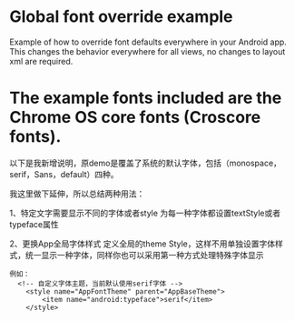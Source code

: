 Global font override example
============================

Example of how to override font defaults everywhere in your Android app.
This changes the behavior everywhere for all views, no changes to layout xml are required.

The example fonts included are the Chrome OS core fonts (Croscore fonts).
============================
以下是我新增说明，原demo是覆盖了系统的默认字体，包括（monospace，serif，Sans，default）四种。

我这里做下延伸，所以总结两种用法：

1、特定文字需要显示不同的字体或者style
    为每一种字体都设置textStyle或者typeface属性
    
2、更换App全局字体样式
    定义全局的theme Style，这样不用单独设置字体样式，统一显示一种字体，同样你也可以采用第一种方式处理特殊字体显示
    
    例如：
      <!-- 自定义字体主题，当前默认使用serif字体 -->
        <style name="AppFontTheme" parent="AppBaseTheme">
            <item name="android:typeface">serif</item>
        </style>
